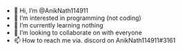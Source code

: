 - 👋 Hi, I’m @AnikNath114911
- 👀 I’m interested in programming (not coding)
- 🌱 I’m currently learning nothing
- 💞️ I’m looking to collaborate on with everyone
- 📫 How to reach me via. discord on AnikNath114911#3161

<!---
AnikNath114911/AnikNath114911 is a ✨ special ✨ repository because its `README.md` (this file) appears on your GitHub profile.
You can click the Preview link to take a look at your changes.
--->
